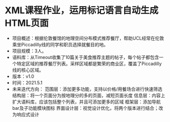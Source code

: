 # XML课程作业，运用标记语言自动生成HTML页面
- 项目概述：根据伦敦餐馆的地理空间分布模式推荐餐厅，帮助UCL经常在伦敦乘坐Piccadilly线的同学和职员选择就餐目的地。
- 项目规模：3人。
- 语料库：从Timeout收集了10篇关于美食推荐主题的帖子，每个帖子都包含一个特定区域的推荐餐厅列表。采样区域都是繁荣的商业区，覆盖了Piccadilly线的核心区域。
- 版本：v1.0
- 时间：2021.5.1
- 未来迭代方向：
  范围层：添加更多功能，支持以价格/用餐场合进行快速筛选
  结构层：将一个页面分为按地理分的多的页面，减短页面长度
  信息层：内容上扩大语料库，应该包括整个列表，并且可添加更多的区域
  框架层：添加导航bar及子功能模块图标
  界面设计层：视觉设计优化，将两个版本进行结合；改为响应式设计
